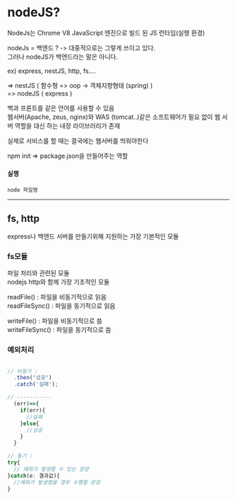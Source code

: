 # nodeJS?
NodeJs는 Chrome V8 JavaScript 엔진으로 빌드 된 JS  런타임(실행 환경)

nodeJs = 백엔드 ? -> 대중적으로는 그렇게 쓰이고 있다.   
그러나 nodeJS가 백엔드라는 말은 아니다.

ex) express, nestJS, http, fs....

=> nestJS ( 함수형 => oop -> 객체지향형태 (spring) )   
=> nodeJS ( express )

백과 프론트를 같은 언어를 사용할 수 있음   
웹서버(Apache, zeus, nginx)와 WAS (tomcat..)같은 소프트웨어가 필요 없이 웹 서버 역할을 대신 하는 내장 라이브러리가 존재

실제로 서비스를 할 때는 결국에는 웹서버를 띄워야한다

npm init
=> package.json을 만들어주는 역할

#### 실행
`node 파일명`

---

## fs, http
express나 백엔드 서버를 만들기위해 지원하는 가장 기본적인 모듈

### fs모듈
  파일 처리와 관련된 모듈   
  nodejs http와 함께 가장 기초적인 모듈

readFile() : 파일을 비동기적으로 읽음   
readFileSync() : 파일을 동기적으로 읽음   

writeFile() : 파일을 비동기적으로 씀   
writeFileSync() : 파일을 동기적으로 씀   

### 예외처리

```js

// 비동기 :
  .then("성공")
  .catch('실패');

// -----------
  (err)=>{
    if(err){
      //실패
    }else{
      //성공
    }
  }

// 동기 :
try{
  // 예외가 발생할 수 있는 문장
}catch(e: 결과값){
  //예외가 발생했을 경우 수행할 문장
}

```




